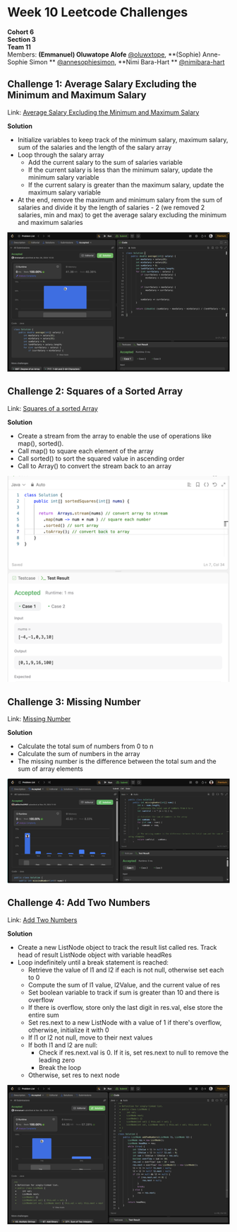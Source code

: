 # Week 10 Leetcode Challenges

**Cohort 6**  
**Section 3**  
**Team 11**  
Members: **(Emmanuel) Oluwatope Alofe** [@oluwxtope](https://github.com/oluwxtope), **(Sophie) Anne-Sophie Simon
** [@annesophiesimon](https://github.com/annesophiesimon), **Nimi Bara-Hart
** [@nimibara-hart](https://github.com/NimiBara-hart)

## Challenge 1: Average Salary Excluding the Minimum and Maximum Salary

Link: [Average Salary Excluding the Minimum and Maximum Salary](https://leetcode.com/problems/average-salary-excluding-the-minimum-and-maximum-salary/description/)

**Solution**

- Initialize variables to keep track of the minimum salary, maximum
  salary, sum of the salaries and the length of the salary array
- Loop through the salary array
    - Add the current salary to the sum of salaries variable
    - If the current salary is less than the minimum salary, update the minimum salary variable
    - If the current salary is greater than the maximum salary, update the maximum salary variable
- At the end, remove the maximum and minimum salary from the sum of salaries and divide it by the length of salaries -
  2 (we removed 2 salaries, min and max) to get the average salary excluding the minimum and maximum salaries

![Accepted solution of Leetcode 1491: Average Salary Excluding the Minimum and Maximum Salary](./images/challenge1.png)

## Challenge 2: Squares of a Sorted Array

Link: [Squares of a sorted Array](https://leetcode.com/problems/squares-of-a-sorted-array/description/)

**Solution**

- Create a stream from the array to enable the use of operations like map(), sorted().
- Call map() to square each element of the array
- Call sorted() to sort the squared value in ascending order
- Call to Array() to convert the stream back to an array 

![Accepted solution of Leetcode 977:  Squares of a Sorted Array](./images/challenge2.png)

## Challenge 3: Missing Number

Link: [Missing Number](https://leetcode.com/problems/missing-number/)

**Solution**

- Calculate the total sum of numbers from 0 to n
- Calculate the sum of numbers in the array
- The missing number is the difference between the total sum and the sum of array elements

![Accepted solution of Leetcode 268:  Missing Number](./images/challenge3.png)

## Challenge 4: Add Two Numbers

Link: [Add Two Numbers](https://leetcode.com/problems/add-two-numbers/)

**Solution**

- Create a new ListNode object to track the result list called res. Track head of result ListNode object with variable
  headRes
- Loop indefinitely until a break statement is reached:
    - Retrieve the value of l1 and l2 if each is not null, otherwise set each to 0
    - Compute the sum of l1 value, l2Value, and the current value of res
    - Set boolean variable to track if sum is greater than 10 and there is overflow
    - If there is overflow, store only the last digit in res.val, else store the entire sum
    - Set res.next to a new ListNode with a value of 1 if there's overflow, otherwise, initialize it with 0
    - If l1 or l2 not null, move to their next values
    - If both l1 and l2 are null:
        - Check if res.next.val is 0. If it is, set res.next to null to remove the leading zero
        - Break the loop
    - Otherwise, set res to next node

![Accepted solution of Leetcode 2: Add Two Numbers](./images/challenge4.png)
